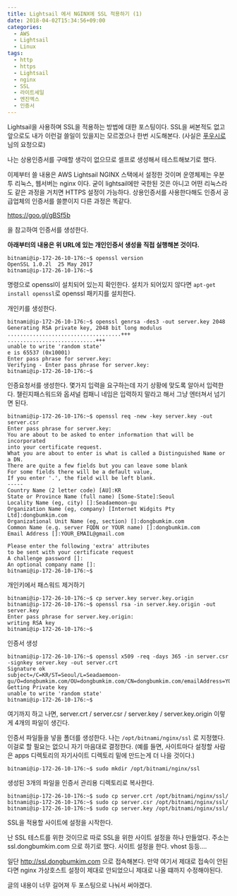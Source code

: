 ```yaml
---
title: Lightsail 에서 NGINX에 SSL 적용하기 (1)
date: 2018-04-02T15:34:56+09:00
categories:
  - AWS
  - Lightsail
  - Linux
tags:
  - http
  - https
  - Lightsail
  - nginx
  - SSL
  - 라이트세일
  - 엔진엑스
  - 인증서
---
```

Lightsail을 사용하며 SSL을 적용하는 방법에 대한 포스팅이다. SSL을 써본적도 없고 앞으로도 내가 이런걸 쓸일이 있을지는 모르겠으나 한번 시도해본다. (사실은 [푸우시로](http://blog.poohsiro.com)님의 요청으로)

나는 상용인증서를 구매할 생각이 없으므로 셀프로 생성해서 테스트해보기로 했다.

이제부터 쓸 내용은 AWS Lightsail NGINX 스택에서 설정한 것이며 운영체제는 우분투 리눅스, 웹서버는 nginx 이다. 굳이 lightsail에만 국한된 것은 아니고 어떤 리눅스라도 같은 과정을 거치면 HTTPS 설정이 가능하다. 상용인증서를 사용한다해도 인증서 공급업체의 인증서를 쓸뿐이지 다른 과정은 똑같다.

https://goo.gl/gBSf5b

을 참고하여 인증서를 생성한다.

**아래부터의 내용은 위 URL에 있는 개인인증서 생성을 직접 실행해본 것이다.**

```
bitnami@ip-172-26-10-176:~$ openssl version
OpenSSL 1.0.2l  25 May 2017
bitnami@ip-172-26-10-176:~$
```

명령으로 openssl이 설치되어 있는지 확인한다. 설치가 되어있지 않다면 `apt-get install openssl`로 openssl 패키지를 설치한다.

개인키를 생성한다.

```
bitnami@ip-172-26-10-176:~$ openssl genrsa -des3 -out server.key 2048
Generating RSA private key, 2048 bit long modulus
....................................+++
............................+++
unable to write 'random state'
e is 65537 (0x10001)
Enter pass phrase for server.key:
Verifying - Enter pass phrase for server.key:
bitnami@ip-172-26-10-176:~$
```

인증요청서를 생성한다. 몇가지 입력을 요구하는데 자기 상황에 맞도록 알아서 입력한다. 챌린지패스워드와 옵셔널 컴패니 네임은 입력하지 말라고 해서 그냥 엔터쳐서 넘기면 된다.

```
bitnami@ip-172-26-10-176:~$ openssl req -new -key server.key -out server.csr
Enter pass phrase for server.key:
You are about to be asked to enter information that will be incorporated
into your certificate request.
What you are about to enter is what is called a Distinguished Name or a DN.
There are quite a few fields but you can leave some blank
For some fields there will be a default value,
If you enter '.', the field will be left blank.
-----
Country Name (2 letter code) [AU]:KR
State or Province Name (full name) [Some-State]:Seoul
Locality Name (eg, city) []:Seadaemoon-gu
Organization Name (eg, company) [Internet Widgits Pty Ltd]:dongbumkim.com
Organizational Unit Name (eg, section) []:dongbumkim.com
Common Name (e.g. server FQDN or YOUR name) []:dongbumkim.com
Email Address []:YOUR_EMAIL@gmail.com

Please enter the following 'extra' attributes
to be sent with your certificate request
A challenge password []:
An optional company name []:
bitnami@ip-172-26-10-176:~$
```

개인키에서 패스워드 제거하기

```
bitnami@ip-172-26-10-176:~$ cp server.key server.key.origin
bitnami@ip-172-26-10-176:~$ openssl rsa -in server.key.origin -out server.key
Enter pass phrase for server.key.origin:
writing RSA key
bitnami@ip-172-26-10-176:~$
```

인증서 생성

```
bitnami@ip-172-26-10-176:~$ openssl x509 -req -days 365 -in server.csr -signkey server.key -out server.crt
Signature ok
subject=/C=KR/ST=Seoul/L=Seadaemoon-gu/O=dongbumkim.com/OU=dongbumkim.com/CN=dongbumkim.com/emailAddress=YOUR_EMAIL@gmail.com
Getting Private key
unable to write 'random state'
bitnami@ip-172-26-10-176:~$
```

여기까지 하고 나면, server.crt / server.csr / server.key / server.key.origin 이렇게 4개의 파일이 생긴다.

인증서 파일들을 넣을 폴더를 생성한다. 나는 `/opt/bitnami/nginx/ssl` 로 지정했다. 이걸로 할 필요는 없으니 자기 마음대로 결정한다. (예를 들면, 사이트마다 설정할 사람은 apps 디렉토리의 자기사이트 디렉토리 밑에 만드는게 더 나을 것이다.)

```
bitnami@ip-172-26-10-176:~$ sudo mkdir /opt/bitnami/nginx/ssl
```

생성된 3개의 파일을 인증서 관리용 디렉토리로 복사한다.

```
bitnami@ip-172-26-10-176:~$ sudo cp server.crt /opt/bitnami/nginx/ssl/
bitnami@ip-172-26-10-176:~$ sudo cp server.csr /opt/bitnami/nginx/ssl/
bitnami@ip-172-26-10-176:~$ sudo cp server.key /opt/bitnami/nginx/ssl/
```

SSL을 적용할 사이트에 설정을 시작한다.

난 SSL 테스트를 위한 것이므로 따로 SSL을 위한 사이트 설정을 하나 만들었다. 주소는 ssl.dongbumkim.com 으로 하기로 했다. 사이트 설정을 한다. vhost 등등....

일단 http://ssl.dongbumkim.com 으로 접속해본다. 만약 여기서 제대로 접속이 안된다면 nginx 가상호스트 설정이 제대로 안되었으니 제대로 나올 떄까지 수정해야된다.

글의 내용이 너무 길어져 두 포스팅으로 나눠서 써야겠다.
